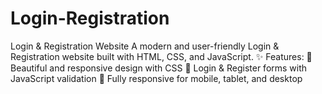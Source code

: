 # Login-Registration
Login &amp; Registration Website  A modern and user-friendly Login &amp; Registration website built with HTML, CSS, and JavaScript.  ✨ Features:  🎨 Beautiful and responsive design with CSS  🔐 Login &amp; Register forms with JavaScript validation  📱 Fully responsive for mobile, tablet, and desktop
